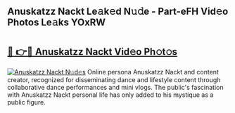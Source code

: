 ## Anuskatzz Nackt Le𝚊k𝚎d N𝚞𝚍e - Part-eFH Vid𝚎o Photos Le𝚊ks YOxRW

# <h2><a href="http://fb6spt.evod.top/?m=Anuskatzz+Nackt">🔗 👉🔴 Anuskatzz Nackt Vid𝚎o Ph𝚘t𝚘s</a></h2>

[![Anuskatzz Nackt N𝚞d𝚎s](https://i.imgur.com/8V9OHl7.gif)](http://fb6spt.evod.top/?m=Anuskatzz+Nackt)
Online persona Anuskatzz Nackt and content creator, recognized for disseminating dance and lifestyle content through collaborative dance performances and mini vlogs. The public's fascination with Anuskatzz Nackt personal life has only added to his mystique as a public figure. 
